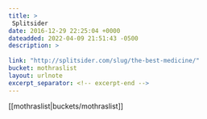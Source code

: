 ```yaml
---
title: > 
 Splitsider
date: 2016-12-29 22:25:04 +0000
dateadded: 2022-04-09 21:51:43 -0500
description: > 
 
link: "http://splitsider.com/slug/the-best-medicine/"
bucket: mothraslist
layout: urlnote
excerpt_separator: <!-- excerpt-end -->
--- 
```

 <!-- excerpt-end -->[[mothraslist|buckets/mothraslist]]
